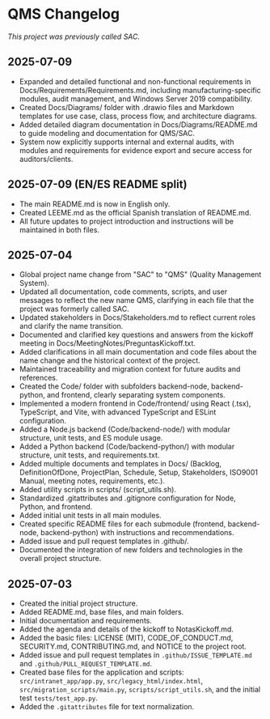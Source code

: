 # QMS Changelog

_This project was previously called SAC._

## 2025-07-09

- Expanded and detailed functional and non-functional requirements in Docs/Requirements/Requirements.md, including manufacturing-specific modules, audit management, and Windows Server 2019 compatibility.
- Created Docs/Diagrams/ folder with .drawio files and Markdown templates for use case, class, process flow, and architecture diagrams.
- Added detailed diagram documentation in Docs/Diagrams/README.md to guide modeling and documentation for QMS/SAC.
- System now explicitly supports internal and external audits, with modules and requirements for evidence export and secure access for auditors/clients.

## 2025-07-09 (EN/ES README split)

- The main README.md is now in English only.
- Created LEEME.md as the official Spanish translation of README.md.
- All future updates to project introduction and instructions will be maintained in both files.

## 2025-07-04

- Global project name change from "SAC" to "QMS" (Quality Management System).
- Updated all documentation, code comments, scripts, and user messages to reflect the new name QMS, clarifying in each file that the project was formerly called SAC.
- Updated stakeholders in Docs/Stakeholders.md to reflect current roles and clarify the name transition.
- Documented and clarified key questions and answers from the kickoff meeting in Docs/MeetingNotes/PreguntasKickoff.txt.
- Added clarifications in all main documentation and code files about the name change and the historical context of the project.
- Maintained traceability and migration context for future audits and references.
- Created the Code/ folder with subfolders backend-node, backend-python, and frontend, clearly separating system components.
- Implemented a modern frontend in Code/frontend/ using React (.tsx), TypeScript, and Vite, with advanced TypeScript and ESLint configuration.
- Added a Node.js backend (Code/backend-node/) with modular structure, unit tests, and ES module usage.
- Added a Python backend (Code/backend-python/) with modular structure, unit tests, and requirements.txt.
- Added multiple documents and templates in Docs/ (Backlog, DefinitionOfDone, ProjectPlan, Schedule, Setup, Stakeholders, ISO9001 Manual, meeting notes, requirements, etc.).
- Added utility scripts in scripts/ (script_utils.sh).
- Standardized .gitattributes and .gitignore configuration for Node, Python, and frontend.
- Added initial unit tests in all main modules.
- Created specific README files for each submodule (frontend, backend-node, backend-python) with instructions and recommendations.
- Added issue and pull request templates in .github/.
- Documented the integration of new folders and technologies in the overall project structure.

## 2025-07-03

- Created the initial project structure.
- Added README.md, base files, and main folders.
- Initial documentation and requirements.
- Added the agenda and details of the kickoff to NotasKickoff.md.
- Added the basic files: LICENSE (MIT), CODE_OF_CONDUCT.md, SECURITY.md, CONTRIBUTING.md, and NOTICE to the project root.
- Added issue and pull request templates in `.github/ISSUE_TEMPLATE.md` and `.github/PULL_REQUEST_TEMPLATE.md`.
- Created base files for the application and scripts: `src/intranet_app/app.py`, `src/legacy_html/index.html`, `src/migration_scripts/main.py`, `scripts/script_utils.sh`, and the initial test `tests/test_app.py`.
- Added the `.gitattributes` file for text normalization.

